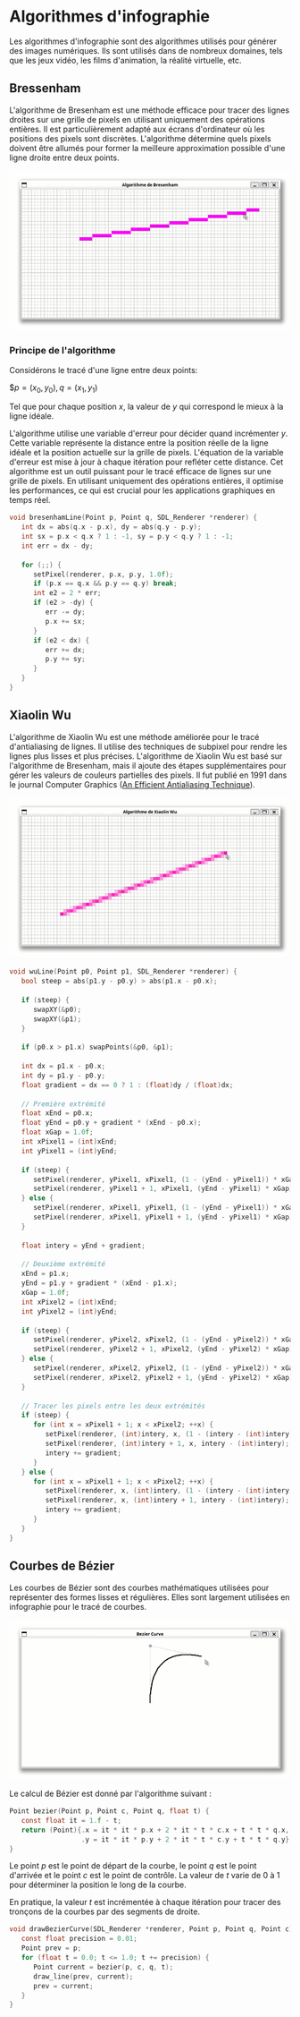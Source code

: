 # Algorithmes d'infographie

Les algorithmes d'infographie sont des algorithmes utilisés pour générer des images numériques. Ils sont utilisés dans de nombreux domaines, tels que les jeux vidéo, les films d'animation, la réalité virtuelle, etc.

## Bressenham

L'algorithme de Bresenham est une méthode efficace pour tracer des lignes droites sur une grille de pixels en utilisant uniquement des opérations entières. Il est particulièrement adapté aux écrans d'ordinateur où les positions des pixels sont discrètes. L'algorithme détermine quels pixels doivent être allumés pour former la meilleure approximation possible d'une ligne droite entre deux points.

![Algorithme de Bressenham](/assets/images/bressenham.gif)

### Principe de l'algorithme

Considérons le tracé d'une ligne entre deux points:

$$p=(x_0, y_0), q=(x_1, y_1)$

Tel que pour chaque position $x$, la valeur de $y$ qui correspond le mieux à la ligne idéale.

L'algorithme utilise une variable d'erreur pour décider quand incrémenter $y$. Cette variable représente la distance entre la position réelle de la ligne idéale et la position actuelle sur la grille de pixels. L'équation de la variable d'erreur est mise à jour à chaque itération pour refléter cette distance. Cet algorithme est un outil puissant pour le tracé efficace de lignes sur une grille de pixels. En utilisant uniquement des opérations entières, il optimise les performances, ce qui est crucial pour les applications graphiques en temps réel.

```c
void bresenhamLine(Point p, Point q, SDL_Renderer *renderer) {
   int dx = abs(q.x - p.x), dy = abs(q.y - p.y);
   int sx = p.x < q.x ? 1 : -1, sy = p.y < q.y ? 1 : -1;
   int err = dx - dy;

   for (;;) {
      setPixel(renderer, p.x, p.y, 1.0f);
      if (p.x == q.x && p.y == q.y) break;
      int e2 = 2 * err;
      if (e2 > -dy) {
         err -= dy;
         p.x += sx;
      }
      if (e2 < dx) {
         err += dx;
         p.y += sy;
      }
   }
}
```

## Xiaolin Wu

L'algorithme de Xiaolin Wu est une méthode améliorée pour le tracé d'antialiasing de lignes. Il utilise des techniques de subpixel pour rendre les lignes plus lisses et plus précises. L'algorithme de Xiaolin Wu est basé sur l'algorithme de Bresenham, mais il ajoute des étapes supplémentaires pour gérer les valeurs de couleurs partielles des pixels. Il fut publié en 1991 dans le journal Computer Graphics ([An Efficient Antialiasing Technique](https://cgg.mff.cuni.cz/~pepca/ref/WU.pdf)).

![Algorithme de Xiaolin Wu](/assets/images/xiaolin-wu.gif)

```c
void wuLine(Point p0, Point p1, SDL_Renderer *renderer) {
   bool steep = abs(p1.y - p0.y) > abs(p1.x - p0.x);

   if (steep) {
      swapXY(&p0);
      swapXY(&p1);
   }

   if (p0.x > p1.x) swapPoints(&p0, &p1);

   int dx = p1.x - p0.x;
   int dy = p1.y - p0.y;
   float gradient = dx == 0 ? 1 : (float)dy / (float)dx;

   // Première extrémité
   float xEnd = p0.x;
   float yEnd = p0.y + gradient * (xEnd - p0.x);
   float xGap = 1.0f;
   int xPixel1 = (int)xEnd;
   int yPixel1 = (int)yEnd;

   if (steep) {
      setPixel(renderer, yPixel1, xPixel1, (1 - (yEnd - yPixel1)) * xGap);
      setPixel(renderer, yPixel1 + 1, xPixel1, (yEnd - yPixel1) * xGap);
   } else {
      setPixel(renderer, xPixel1, yPixel1, (1 - (yEnd - yPixel1)) * xGap);
      setPixel(renderer, xPixel1, yPixel1 + 1, (yEnd - yPixel1) * xGap);
   }

   float intery = yEnd + gradient;

   // Deuxième extrémité
   xEnd = p1.x;
   yEnd = p1.y + gradient * (xEnd - p1.x);
   xGap = 1.0f;
   int xPixel2 = (int)xEnd;
   int yPixel2 = (int)yEnd;

   if (steep) {
      setPixel(renderer, yPixel2, xPixel2, (1 - (yEnd - yPixel2)) * xGap);
      setPixel(renderer, yPixel2 + 1, xPixel2, (yEnd - yPixel2) * xGap);
   } else {
      setPixel(renderer, xPixel2, yPixel2, (1 - (yEnd - yPixel2)) * xGap);
      setPixel(renderer, xPixel2, yPixel2 + 1, (yEnd - yPixel2) * xGap);
   }

   // Tracer les pixels entre les deux extrémités
   if (steep) {
      for (int x = xPixel1 + 1; x < xPixel2; ++x) {
         setPixel(renderer, (int)intery, x, (1 - (intery - (int)intery)));
         setPixel(renderer, (int)intery + 1, x, intery - (int)intery);
         intery += gradient;
      }
   } else {
      for (int x = xPixel1 + 1; x < xPixel2; ++x) {
         setPixel(renderer, x, (int)intery, (1 - (intery - (int)intery)));
         setPixel(renderer, x, (int)intery + 1, intery - (int)intery);
         intery += gradient;
      }
   }
}
```

## Courbes de Bézier

Les courbes de Bézier sont des courbes mathématiques utilisées pour représenter des formes lisses et régulières. Elles sont largement utilisées en infographie pour le tracé de courbes.

![Courbes de Bézier](/assets/images/bezier.gif)

Le calcul de Bézier est donné par l'algorithme suivant :

```c
Point bezier(Point p, Point c, Point q, float t) {
   const float it = 1.f - t;
   return (Point){.x = it * it * p.x + 2 * it * t * c.x + t * t * q.x,
                  .y = it * it * p.y + 2 * it * t * c.y + t * t * q.y};
}
```

Le point $p$ est le point de départ de la courbe, le point $q$ est le point d'arrivée et le point $c$ est le point de contrôle. La valeur de $t$ varie de 0 à 1 pour déterminer la position le long de la courbe.

En pratique, la valeur $t$ est incrémentée à chaque itération pour tracer des tronçons de la courbes par des segments de droite.

```c
void drawBezierCurve(SDL_Renderer *renderer, Point p, Point q, Point c) {
   const float precision = 0.01;
   Point prev = p;
   for (float t = 0.0; t <= 1.0; t += precision) {
      Point current = bezier(p, c, q, t);
      draw_line(prev, current);
      prev = current;
   }
}
```